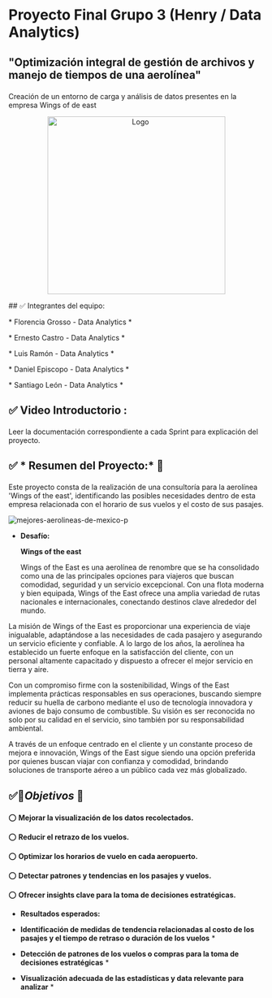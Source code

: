 # Proyecto Final Grupo 3 (Henry / Data Analytics) </p>
  
## "Optimización integral de gestión de archivos y manejo de tiempos de una aerolínea" </p>
Creación de un entorno de carga y análisis de datos presentes en la empresa Wings of de east </p>

<p align="center">
  <img src="https://github.com/user-attachments/assets/0c5a6151-e97c-4a78-8a08-608e4f1cf9d3" alt="Logo" width="350" height="350">
</p>
## ✅ Integrantes del equipo: </p>
* Florencia Grosso - Data Analytics * </p>
* Ernesto Castro - Data Analytics * </p>
* Luis Ramón - Data Analytics * </p>
* Daniel Episcopo - Data Analytics * </p>
* Santiago León - Data Analytics * </p>


## ✅ Video Introductorio : </p>

Leer la documentación correspondiente a cada Sprint para explicación del proyecto. </p>
##  ✅ * Resumen del Proyecto:* 🔨 </p>
Este proyecto consta de la realización de una consultoría para la aerolínea 'Wings of the east', identificando las posibles necesidades dentro de esta empresa relacionada con el horario de sus vuelos y el costo de sus pasajes. </p>
![mejores-aerolineas-de-mexico-p](https://github.com/user-attachments/assets/e0b738ec-c5cc-4d88-99bc-8306269a6507)

* **Desafío:** </p>
**Wings of the east** </p>
Wings of the East es una aerolínea de renombre que se ha consolidado como una de las principales opciones para viajeros que buscan comodidad, seguridad y un servicio excepcional. Con una flota moderna y bien equipada, Wings of the East ofrece una amplia variedad de rutas nacionales e internacionales, conectando destinos clave alrededor del mundo. </p>

La misión de Wings of the East es proporcionar una experiencia de viaje inigualable, adaptándose a las necesidades de cada pasajero y asegurando un servicio eficiente y confiable. A lo largo de los años, la aerolínea ha establecido un fuerte enfoque en la satisfacción del cliente, con un personal altamente capacitado y dispuesto a ofrecer el mejor servicio en tierra y aire. </p>

Con un compromiso firme con la sostenibilidad, Wings of the East implementa prácticas responsables en sus operaciones, buscando siempre reducir su huella de carbono mediante el uso de tecnología innovadora y aviones de bajo consumo de combustible. Su visión es ser reconocida no solo por su calidad en el servicio, sino también por su responsabilidad ambiental. </p>

A través de un enfoque centrado en el cliente y un constante proceso de mejora e innovación, Wings of the East sigue siendo una opción preferida por quienes buscan viajar con confianza y comodidad, brindando soluciones de transporte aéreo a un público cada vez más globalizado. </p>
##  ✅🎯*Objetivos* 🎯 </p>

⭕ **Mejorar la visualización de los datos recolectados.** </p>
⭕ **Reducir el retrazo de los vuelos.** </p>
⭕ **Optimizar los horarios de vuelo en cada aeropuerto.** </p>
⭕ **Detectar patrones y tendencias en los pasajes y vuelos.** </p>
⭕ **Ofrecer insights clave para la toma de decisiones estratégicas.** </p>
  

* **Resultados esperados:** </p>
* **Identificación de medidas de tendencia relacionadas al costo de los pasajes y el tiempo de retraso o duración de los vuelos** * </p>
* **Detección de patrones de los vuelos o compras para la toma de decisiones estratégicas** * </p>
* **Visualización adecuada de las estadísticas y data relevante para analizar** * </p>
